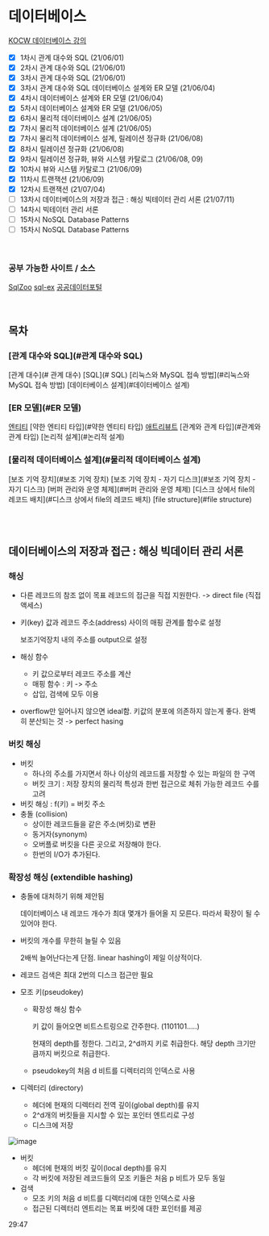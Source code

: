 # 데이터베이스

[KOCW 데이터베이스 강의](http://www.kocw.net/home/search/kemView.do?kemId=1064626)

- [x] 1차시 관계 대수와 SQL (21/06/01)
- [x] 2차시 관계 대수와 SQL (21/06/01)
- [x] 3차시 관계 대수와 SQL (21/06/01)
- [x] 3차시 관계 대수와 SQL 데이터베이스 설계와 ER 모델 (21/06/04)
- [x] 4차시 데이터베이스 설계와 ER 모델 (21/06/04)
- [x] 5차시 데이터베이스 설계와 ER 모델 (21/06/05)
- [x] 6차시 물리적 데이터베이스 설계 (21/06/05)
- [x] 7차시 물리적 데이터베이스 설계 (21/06/05)
- [x] 7차시 물리적 데이터베이스 설계, 릴레이션 정규화 (21/06/08)
- [x] 8차시 릴레이션 정규화 (21/06/08)
- [x] 9차시 릴레이션 정규화, 뷰와 시스템 카탈로그 (21/06/08, 09)
- [x] 10차시 뷰와 시스템 카탈로그 (21/06/09)
- [x] 11차시 트랜잭션 (21/06/09)
- [x] 12차시 트랜잭션 (21/07/04)
- [ ] 13차시 데이터베이스의 저장과 접근 : 해싱 빅테이터 관리 서론 (21/07/11)
- [ ] 14차시 빅테이터 관리 서론
- [ ] 15차시 NoSQL Database Patterns
- [ ] 15차시 NoSQL Database Patterns

<br>

### 공부 가능한 사이트 / 소스

[SqlZoo](https://sqlzoo.net/)
[sql-ex](https://sql-ex.ru/)
[공공데이터포털](https://www.data.go.kr/)

<br>

## 목차

### [관계 대수와 SQL](#관계 대수와 SQL)

[관계 대수](# 관계 대수)
[SQL](# SQL)
[리눅스와 MySQL 접속 방법](#리눅스와 MySQL 접속 방법)
[데이터베이스 설계](#데이터베이스 설계)

### [ER 모델](#ER 모델)

[엔티티](#엔티티)
[약한 엔티티 타입](#약한 엔티티 타입)
[애트리뷰트](#애트리뷰트)
[관계와 관계 타입](#관계와 관계 타입)
[논리적 설계](#논리적 설계)

### [물리적 데이터베이스 설계](#물리적 데이터베이스 설계)

[보조 기억 장치](#보조 기억 장치)
[보조 기억 장치 - 자기 디스크](#보조 기억 장치 - 자기 디스크)
[버퍼 관리와 운영 체제](#버퍼 관리와 운영 체제)
[디스크 상에서 file의 레코드 배치](#디스크 상에서 file의 레코드 배치)
[file structure](#file structure)

<br>

<br>

## 데이터베이스의 저장과 접근 : 해싱 빅데이터 관리 서론

### 해싱

- 다른 레코드의 참조 없이 목표 레코드의 접근을 직접 지원한다. -> direct file (직접 액세스)

- 키(key) 값과 레코드 주소(address) 사이의 매핑 관계를 함수로 설정

  보조기억장치 내의 주소를 output으로 설정

- 해싱 함수

  - 키 값으로부터 레코드 주소를 계산
  - 매핑 함수 : 키 -> 주소
  - 삽입, 검색에 모두 이용

- overflow만 일어나지 않으면 ideal함. 키값의 분포에 의존하지 않는게 좋다. 완벽히 분산되는 것 -> perfect hasing

### 버킷 해싱

- 버킷
  - 하나의 주소를 가지면서 하나 이상의 레코드를 저장할 수 있는 파일의 한 구역
  - 버킷 크기 : 저장 장치의 물리적 특성과 한번 접근으로 체취 가능한 레코드 수를 고려
- 버킷 해싱 : f(키) = 버킷 주소
- 충돌 (collision)
  - 상이한 레코드들을 같은 주소(버킷)로 변환
  - 동거자(synonym)
  - 오버플로 버킷을 다른 곳으로 저장해야 한다.
  - 한번의 I/O가 추가된다.

### 확장성 해싱 (extendible hashing)

- 충돌에 대처하기 위해 제안됨

  데이터베이스 내 레코드 개수가 최대 몇개가 들어올 지 모른다. 따라서 확장이 될 수 있어야 한다.

- 버킷의 개수를 무한히 늘릴 수 있음

  2배씩 늘어난다는게 단점. linear hashing이 제일 이상적이다.

- 레코드 검색은 최대 2번의 디스크 접근만 필요

- 모조 키(pseudokey)

  - 확장성 해싱 함수

    키 값이 들어오면 비트스트링으로 간주한다. (1101101.....)

    현재의 depth를 정한다. 그리고, 2^d까지 키로 취급한다. 해당 depth 크기만큼까지 버킷으로 취급한다.

  - pseudokey의 처음 d 비트를 디렉터리의 인덱스로 사용

- 디렉터리 (directory)

  - 헤더에 현재의 디렉터리 전역 깊이(global depth)를 유지
  - 2^d개의 버킷들을 지시할 수 있는 포인터 엔트리로 구성
  - 디스크에 저장

![image](https://user-images.githubusercontent.com/41130448/125194812-c814bb00-e28d-11eb-8ef5-21a8feca3bac.png)

- 버킷
  - 헤더에 현재의 버킷 깊이(local depth)를 유지
  - 각 버킷에 저장된 레코드들의 모조 키들은 처음 p 비트가 모두 동일
- 검색
  - 모조 키의 처음 d 비트를 디렉터리에 대한 인덱스로 사용
  - 접근된 디렉터리 엔트리는 목표 버킷에 대한 포인터를 제공



29:47
